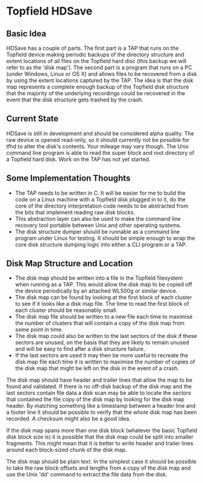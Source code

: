 Topfield HDSave
===============

Basic Idea
----------

HDSave has a couple of parts. The first part is a TAP that runs on the
Topfield device making periodic backups of the directory structure and
extent locations of all files on the Topfield hard disc (this backup we
will refer to as the 'disk map'). The second part is a program that runs
on a PC (under Windows, Linux or OS X) and allows files to be recovered
from a disk by using the extent locations captured by the TAP. The idea
is that the disk map represents a complete enough backup of the Topfield 
disk structure that the majority of the underlying recordings could be
recovered in the event that the disk structure gets trashed by the crash.

Current State
-------------

HDSave is still in development and should be considered alpha quality.
The raw device is opened read-only, so it should currently not be possible
for tfhd to alter the disk's contents. Your mileage may vary though.
The Unix command line program is able to read the super block and root
directory of a Topfield hard disk. Work on the TAP has not yet started.

Some Implementation Thoughts
----------------------------

* The TAP needs to be written in C. It will be easier for me to build
  the code on a Linux machine with a Topfield disk plugged in to it,
  do the core of the directory interpretation code needs to be abstracted
  from the bits that implement reading raw disk blocks.
* This abstraction layer can also be used to make the command line
  recovery tool portable between Unix and other operating systems.
* The disk structure dumper should be runnable as a command line program
  under Linux for testing. It should be simple enough to wrap the core
  disk structure dumping logic into either a CLI program or a TAP.

Disk Map Structure and Location
-------------------------------

* The disk map should be written into a file in the Topfield filesystem
  when running as a TAP. This would allow the disk map to be copied off
  the device periodically by an attached WL500g or similar device.
* The disk map can be found by looking at the first block of each cluster
  to see if it looks like a disk map file. The time to read the first
  block of each cluster should be reasonably small.
* The disk map file should be written to a new file each time to maximise
  the number of clusters that will contain a copy of the disk map from
  some point in time.
* The disk map could also be written to the last sectors of the disk if
  these sectors are unused, on the basis that they are likely to remain
  unused and will be easy to find after a disk structure failure.
* If the last sectors are used it may then be more useful to recreate the
  disk map file each time it is written to maximise the number of copies
  of the disk map that might be left on the disk in the event of a crash.

The disk map should have header and trailer lines that allow the map
to be found and validated. If there is no off-disk backup of the disk
map and the last sectors contain file data a disk scan may be able to
locate the sectors that contained the file copy of the disk map by
looking for the disk map header. By matching something like a timestamp
between a header line and a footer line it should be possible to verify
that the whole disk map has been recorded. A checksum might also be a
good idea.

If the disk map spans more than one disk block (whatever the basic Topfield
disk block size is) it is possible that the disk map could be split into
smaller fragments. This might mean that it is better to write header and
trailer lines around each block-sized chunk of the disk map.

The disk map should be plain text. In the simplest case it should be
possible to take the raw block offsets and lengths from a copy of the disk
map and use the Unix 'dd' command to extract the file data from the disk.
